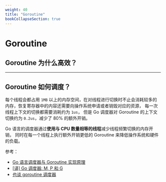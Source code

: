```yaml
---
weight: 40
title: "Goroutine"
bookCollapseSection: true
---
```


# Goroutine

## Goroutine 为什么高效？

---

## Goroutine 如何调度？

每个线程会都占用 `1MB` 以上的内存空间，在对线程进行切换时不止会消耗较多的内存，恢复寄存器中的内容还需要向操作系统申请或者销毁对应的资源，
每一次线程上下文的切换都需要消耗约为 `1us`，
但是 Go 调度器对 Goroutine 的上下文切换约为 `0.2us`，减少了 80% 的额外开销。

Go 语言的调度器通过**使用与 CPU 数量相等的线程**减少线程频繁切换的内存开销，
同时在每一个线程上执行额外开销更低的 Goroutine 来降低操作系统和硬件的负载。

参考：

- [Go 语言调度器与 Goroutine 实现原理](https://draveness.me/golang/docs/part3-runtime/ch06-concurrency/golang-goroutine/)
- [[译] Go 调度器: M, P 和 G](https://colobu.com/2017/05/04/go-scheduler/)
- [也谈 goroutine 调度器](https://tonybai.com/2017/06/23/an-intro-about-goroutine-scheduler/)
